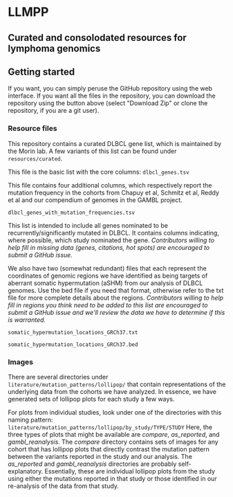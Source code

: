 # LLMPP

## Curated and consolodated resources for lymphoma genomics

## Getting started

If you want, you can simply peruse the GitHub repository using the web interface. If you want all the files in the repository, you can download the repository using the button above (select "Download Zip" or clone the repository, if you are a git user). 

### Resource files

This repository contains a curated DLBCL gene list, which is maintained by the Morin lab. A few variants of this list can be found under `resources/curated`. 

This file is the basic list with the core columns:
`dlbcl_genes.tsv`

This file contains four additional columns, which respectively report the mutation frequency in the cohorts from Chapuy et al, Schmitz et al, Reddy et al and our compendium of genomes in the GAMBL project. 

`dlbcl_genes_with_mutation_frequencies.tsv`

This list is intended to include all genes nominated to be recurrently/significantly mutated in DLBCL. It contains columns indicating, where possible, which study nominated the gene. _Contributors willing to help fill in missing data (genes, citations, hot spots) are encouraged to submit a GitHub issue._ 

We also have two (somewhat redundant) files that each represent the coordinates of genomic regions we have identified as being targets of aberrant somatic hypermutation (aSHM) from our analysis of DLBCL genomes. Use the bed file if you need that format, otherwise refer to the txt file for more complete details about the regions. _Contributors willing to help fill in regions you think need to be added to this list are encouraged to submit a GitHub issue and we'll review the data we have to determine if this is warranted._ 

`somatic_hypermutation_locations_GRCh37.txt`

`somatic_hypermutation_locations_GRCh37.bed`

### Images

There are several directories under `literature/mutation_patterns/lollipop/` that contain representations of the underlying data from the cohorts we have analyzed. In essence, we have generated sets of lollipop plots for each study a few ways.

For plots from individual studies, look under one of the directories with this naming pattern:
`literature/mutation_patterns/lollipop/by_study/TYPE/STUDY`
Here, the three types of plots that might be available are *compare*, *as_reported*, and *gambl_reanalysis*. The *compare* directory contains sets of images for any cohort that has lollipop plots that directly contrast the mutation pattern between the variants reported in the study and our analysis. The *as_reported* and *gambl_reanalysis* directories are probably self-explanatory. Essentially, these are individual lollipop plots from the study using either the mutations reported in that study or those identified in our re-analysis of the data from that study.   
